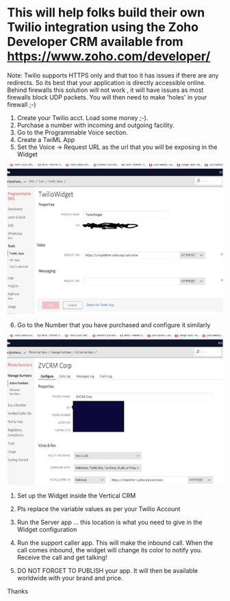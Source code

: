 # This will help folks build their own Twilio integration using the Zoho Developer CRM available from https://www.zoho.com/developer/

Note: Twilio supports HTTPS only and that too it has issues if there are any redirects. So its best that your application is directly accessible online. Behind firewalls this solution will not work , it will have issues as most firewalls block UDP packets. You will then need to make 'holes' in your firewall ;-)

1. Create your Twilio acct. Load some money ;-).
2. Purchase a number with incoming and outgoing facility.
3. Go to the Programmable Voice section.
4. Create a TwiML App
5. Set the Voice -> Request URL as the url that you will be exposing in the Widget  
<img src="images/Screenshot%202019-06-28%20at%204.44.57%20PM.png" width="550" height="350">


6. Go to the Number that you have purchased and configure it similarly
<img src="images/Screenshot%202019-06-28%20at%204.58.37%20PM.png" width="550" height="350">






1. Set up the Widget inside the Vertical CRM 
2. Pls replace the variable values as per your Twilio Account
3. Run the Server app ... this location is what you need to give in the Widget configuration
4. Run the support caller app. This will make the inbound call. When the call comes inbound, the widget will change its color to notify you. Receive the call and get talking!

5. DO NOT FORGET TO PUBLISH your app. It will then be available worldwide with your brand and price.

Thanks

